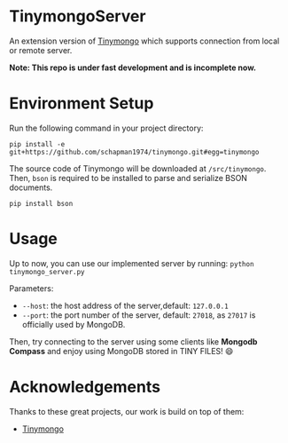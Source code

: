 # TinymongoServer

An extension version of [Tinymongo](https://github.com/schapman1974/tinymongo) which supports connection from local or remote server.

**Note: This repo is under fast development and is incomplete now.**

# Environment Setup

Run the following command in your project directory:
```
pip install -e git+https://github.com/schapman1974/tinymongo.git#egg=tinymongo
```
The source code of Tinymongo will be downloaded at `/src/tinymongo`.
Then, `bson` is required to be installed to parse and serialize BSON documents.
```
pip install bson
```

# Usage

Up to now, you can use our implemented server by running: `python tinymongo_server.py`

Parameters:
- `--host`: the host address of the server,default: `127.0.0.1`
- `--port`: the port number of the server, default: `27018`, as `27017` is officially used by MongoDB.

Then, try connecting to the server using some clients like **Mongodb Compass** 
and enjoy using MongoDB stored in TINY FILES! :smile:

# Acknowledgements

Thanks to these great projects, our work is build on top of them:

- [Tinymongo](https://github.com/schapman1974/tinymongo)